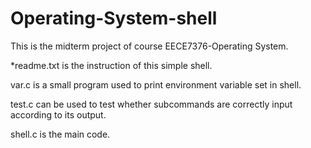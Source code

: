 # Operating-System-shell

This is the midterm project of course EECE7376-Operating System.

*readme.txt is the instruction of this simple shell.

var.c is a small program used to print environment variable set in shell.

test.c can be used to test whether subcommands are correctly input according to its output.

shell.c is the main code.
